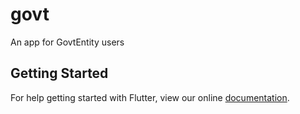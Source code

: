 # govt

An app  for GovtEntity users

## Getting Started

For help getting started with Flutter, view our online
[documentation](https://flutter.io/).
